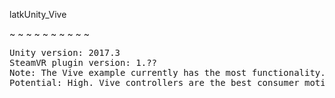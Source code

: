latkUnity_Vive

~ ~ ~ ~ ~ ~ ~ ~ ~ ~
<pre>
Unity version: 2017.3
SteamVR plugin version: 1.??
Note: The Vive example currently has the most functionality.
Potential: High. Vive controllers are the best consumer motion tracking tech available.
</pre>

